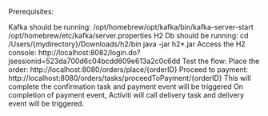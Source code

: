 Prerequisites:

Kafka should be running: /opt/homebrew/opt/kafka/bin/kafka-server-start /opt/homebrew/etc/kafka/server.properties
H2 Db should be running:
cd /Users/{mydirectory}/Downloads/h2/bin
java -jar h2*.jar
Access the H2 console: http://localhost:8082/login.do?jsessionid=523da700d6c04bcdd609e613a2c0c6dd
Test the flow:
Place the order: http://localhost:8080/orders/place/{orderID}
Proceed to payment: http://localhost:8080/orders/tasks/proceedToPayment/{orderID}
This will complete the confirmation task and payment event will be triggered
On completion of payment event, Activiti will call delivery task and delivery event will be triggered.

